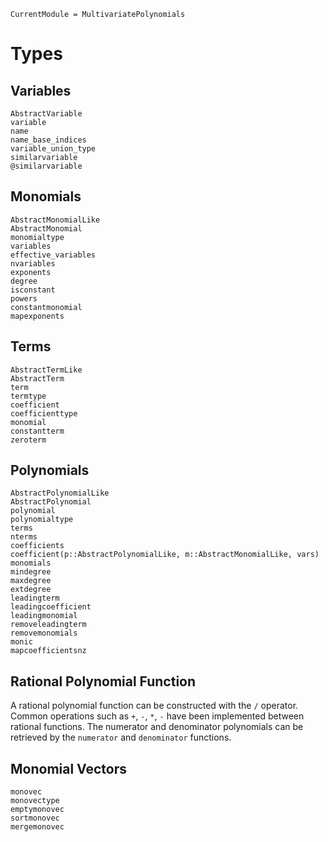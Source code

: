 ```@meta
CurrentModule = MultivariatePolynomials
```

# Types

## Variables

```@docs
AbstractVariable
variable
name
name_base_indices
variable_union_type
similarvariable
@similarvariable
```

## Monomials

```@docs
AbstractMonomialLike
AbstractMonomial
monomialtype
variables
effective_variables
nvariables
exponents
degree
isconstant
powers
constantmonomial
mapexponents
```

## Terms

```@docs
AbstractTermLike
AbstractTerm
term
termtype
coefficient
coefficienttype
monomial
constantterm
zeroterm
```

## Polynomials

```@docs
AbstractPolynomialLike
AbstractPolynomial
polynomial
polynomialtype
terms
nterms
coefficients
coefficient(p::AbstractPolynomialLike, m::AbstractMonomialLike, vars)
monomials
mindegree
maxdegree
extdegree
leadingterm
leadingcoefficient
leadingmonomial
removeleadingterm
removemonomials
monic
mapcoefficientsnz
```

## Rational Polynomial Function

A rational polynomial function can be constructed with the `/` operator. Common operations such as `+`, `-`, `*`, `-` have been implemented between rational functions.
The numerator and denominator polynomials can be retrieved by the `numerator` and `denominator` functions.

## Monomial Vectors

```@docs
monovec
monovectype
emptymonovec
sortmonovec
mergemonovec
```
